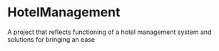 # HotelManagement
A project that reflects functioning of a hotel management system and solutions for bringing an ease 
